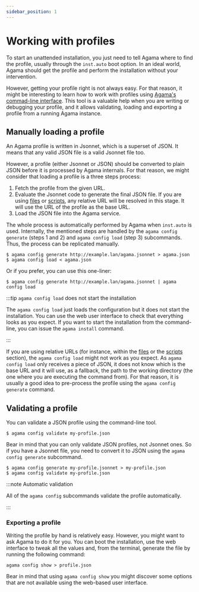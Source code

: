 ```yaml
---
sidebar_position: 1
---
```


# Working with profiles

To start an unattended installation, you just need to tell Agama where to find the profile, usually
through the `inst.auto` boot option. In an ideal world, Agama should get the profile and perform the
installation without your intervention.

However, getting your profile right is not always easy. For that reason, it might be interesting to
learn how to work with profiles using [Agama's commad-line interface](../cli). This tool is a
valuable help when you are writing or debugging your profile, and it allows validating, loading and
exporting a profile from a running Agama instance.

## Manually loading a profile

An Agama profile is written in Jsonnet, which is a superset of JSON. It means that any valid JSON
file is a valid Jsonnet file too.

However, a profile (either Jsonnet or JSON) should be converted to plain JSON before it is processed
by Agama internals. For that reason, we might consider that loading a profile is a three steps
process:

1. Fetch the profile from the given URL.
2. Evaluate the Jsonnet code to generate the final JSON file. If you are using
   [files](./profile/files) or [scripts](./profile/scripts), any relative URL will be resolved in
   this stage. It will use the URL of the profile as the base URL.
3. Load the JSON file into the Agama service.

The whole process is automatically performed by Agama when `inst.auto` is used. Internally, the
mentioned steps are handled by the `agama config generate` (steps 1 and 2) and `agama config load`
(step 3) subcommands. Thus, the process can be replicated manually.

```console
$ agama config generate http://example.lan/agama.jsonnet > agama.json
$ agama config load < agama.json
```

Or if you prefer, you can use this one-liner:

```
$ agama config generate http://example.lan/agama.jsonnet | agama config load
```

:::tip `agama config load` does not start the installation

The `agama config load` just loads the configuration but it does not start the installation. You can
use the web user interface to check that everything looks as you expect. If you want to start the
installation from the command-line, you can issue the `agama install` command.

:::

If you are using relative URLs (for instance, within the [files](./profile/files) or the
[scripts](./profile/scripts) section), the `agama config load` might not work as you expect. As
`agama config load` only receives a piece of JSON, it does not know which is the base URL and it
will use, as a fallback, the path to the working directory (the one where you are executing the
command from). For that reason, it is usually a good idea to pre-process the profile using the
`agama config generate` command.

## Validating a profile

You can validate a JSON profile using the command-line tool.

```console
$ agama config validate my-profile.json
```

Bear in mind that you can only validate JSON profiles, not Jsonnet ones. So if you have a Jsonnet
file, you need to convert it to JSON using the `agama config generate` subcommand.

```console
$ agama config generate my-profile.jsonnet > my-profile.json
$ agama config validate my-profile.json
```

:::note Automatic validation

All of the `agama config` subcommands validate the profile automatically.

:::

### Exporting a profile

Writing the profile by hand is relatively easy. However, you might want to ask Agama to do it for
you. You can boot the installation, use the web interface to tweak all the values and, from the
terminal, generate the file by running the following command:

```console
agama config show > profile.json
```

Bear in mind that using `agama config show` you might discover some options that are not available
using the web-based user interface.
